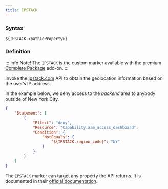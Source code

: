 ```yaml
---
title: IPSTACK
---
```


### Syntax

`${IPSTACK.<pathToProperty>}`

### Definition

::: info Note!
The `IPSTACK` is the custom marker available with the premium [Complete Package](/premium) add-on.
:::

Invoke the [ipstack.com](https://ipstack.com/) API to obtain the geolocation information based on the user’s IP address.

In the example below, we deny access to the _backend_ area to anybody outside of New York City.

```json
{
    "Statement": [
        {
            "Effect": "deny",
            "Resource": "Capability:aam_access_dashboard",
            "Condition": {
                "NotEquals": {
                    "${IPSTACK.region_code}": "NY"
                }
            }
        }
    ]
}
```

The `IPSTACK` marker can target any property the API returns. It is documented in their [official documentation](https://ipstack.com/documentation).